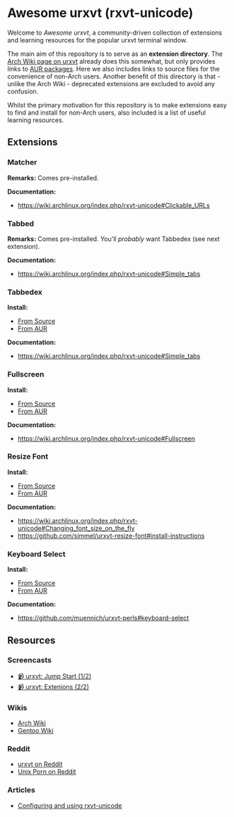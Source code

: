 # Awesome urxvt (rxvt-unicode)

Welcome to _Awesome urxvt_, a community-driven collection of extensions
and learning resources for the popular urxvt terminal window.

The main aim of this repository is to serve as an **extension directory**. The
[Arch Wiki page on urxvt](https://wiki.archlinux.org/index.php/rxvt-unicode)
already does this somewhat, but only provides links to [AUR
packages](https://wiki.archlinux.org/index.php/Arch_User_Repository). Here we
also  includes links to source files for the convenience of non-Arch users.
Another benefit of this directory is that - unlike the Arch Wiki - deprecated
extensions are excluded to avoid any confusion.

Whilst the primary motivation for this repository is to make extensions easy to
find and install for non-Arch users, also included is a list of useful learning
resources.

## Extensions

### Matcher

**Remarks:** Comes pre-installed.

**Documentation:**
- https://wiki.archlinux.org/index.php/rxvt-unicode#Clickable_URLs

### Tabbed

**Remarks:** Comes pre-installed. You'll *probably* want Tabbedex (see next extension).

**Documentation:**
 - https://wiki.archlinux.org/index.php/rxvt-unicode#Simple_tabs

### Tabbedex

**Install:**
 - [From Source](https://raw.githubusercontent.com/stepb/urxvt-tabbedex/master/tabbedex)
 - [From AUR](https://aur.archlinux.org/packages/urxvt-tabbedex/)

**Documentation:**
 - https://wiki.archlinux.org/index.php/rxvt-unicode#Simple_tabs

### Fullscreen

**Install:**
 - [From Source](https://raw.githubusercontent.com/effigies/urxvt-perl/master/fullscreen)
 - [From AUR](https://aur.archlinux.org/packages/urxvt-fullscreen/)

**Documentation:**
 - https://wiki.archlinux.org/index.php/rxvt-unicode#Fullscreen

### Resize Font

**Install:**
 - [From Source](https://raw.githubusercontent.com/simmel/urxvt-resize-font/master/resize-font)
 - [From AUR](https://aur.archlinux.org/packages/urxvt-resize-font-git/)

**Documentation:**
  - https://wiki.archlinux.org/index.php/rxvt-unicode#Changing_font_size_on_the_fly
  - https://github.com/simmel/urxvt-resize-font#install-instructions


### Keyboard Select

**Install:**
 - [From Source](https://raw.githubusercontent.com/muennich/urxvt-perls/master/keyboard-select)
 - [From AUR](https://aur.archlinux.org/packages/urxvt-perls-git/)

**Documentation:**
 - https://github.com/muennich/urxvt-perls#keyboard-select

## Resources

### Screencasts

 - [:video_camera: urxvt: Jump Start (1/2)](https://www.youtube.com/watch?v=_kjbj-Ez1vU)
 - [:video_camera: urxvt: Extenions (2/2)]()

### Wikis
 - [Arch Wiki](https://wiki.archlinux.org/index.php/rxvt-unicode)
 - [Gentoo Wiki](https://wiki.gentoo.org/wiki/Rxvt-unicode)

### Reddit
 - [urxvt on Reddit](https://www.reddit.com/r/urxvt/)
 - [Unix Porn on Reddit](https://www.reddit.com/r/unixporn/search?q=urxvt&restrict_sr=on&sort=relevance&t=all)

### Articles
 - [Configuring and using rxvt-unicode](http://510x.se/notes/posts/Configuring_and_using_rxvt-unicode/)

